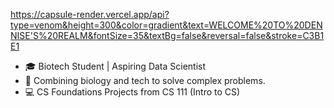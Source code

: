 https://capsule-render.vercel.app/api?type=venom&height=300&color=gradient&text=WELCOME%20TO%20DENNISE'S%20REALM&fontSize=35&textBg=false&reversal=false&stroke=C3B1E1
- 🎓 Biotech Student | Aspiring Data Scientist 
- 🔬 Combining biology and tech to solve complex problems. 
- 💻 CS Foundations Projects from CS 111 (Intro to CS) 

<!--
**truth-breaker/truth-breaker** is a ✨ _special_ ✨ repository because its `README.md` (this file) appears on your GitHub profile.
<--
